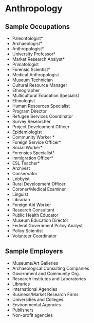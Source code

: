 # Anthropology

## Sample Occupations

* Paleontologist*
* Archaeologist*
* Anthropologist*
* University Professor*
* Market Research Analyst*
* Primatologist
* Forensic Scientist*
* Medical Anthropologist
* Museum Technician
* Cultural Resource Manager
* Ethnographer
* Multicultural Education Specialist
* Ethnologist
* Human Resources Specialist
* Program Director
* Refugee Services Coordinator
* Survey Researcher
* Project Development Officer
* Epidemiologist
* Community Worker *
* Foreign Service Officer*
* Social Worker*
* Forensics Specialist*
* Immigration Officer*
* ESL Teacher*
* Archivist
* Conservator
* Lobbyist
* Rural Development Officer
* Coroner/Medical Examiner
* Linguist
* Librarian
* Foreign Aid Worker
* Research Consultant
* Public Health Educator
* Museum Education Director
* Federal Government Policy Analyst
* Policy Scientist
* Volunteer Coordinator

## Sample Employers

* Museums/Art Galleries
* Archaeological Consulting Companies
* Government and Community Org.
* Research Institutes and Laboratories
* Libraries
* International Agencies
* Business/Market Research Firms
* Universities and Colleges
* Environmental Agencies
* Publishers
* Non-profit agencies
